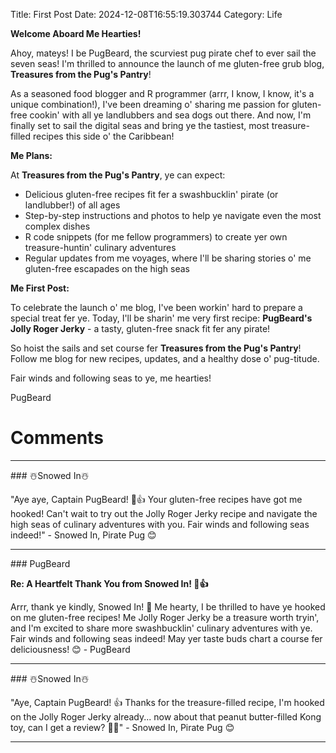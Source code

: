 Title: First Post
Date: 2024-12-08T16:55:19.303744
Category: Life


**Welcome Aboard Me Hearties!**

Ahoy, mateys! I be PugBeard, the scurviest pug pirate chef to ever sail the seven seas! I'm thrilled to announce the launch of me gluten-free grub blog, **Treasures from the Pug's Pantry**!

As a seasoned food blogger and R programmer (arrr, I know, I know, it's a unique combination!), I've been dreaming o' sharing me passion for gluten-free cookin' with all ye landlubbers and sea dogs out there. And now, I'm finally set to sail the digital seas and bring ye the tastiest, most treasure-filled recipes this side o' the Caribbean!

**Me Plans:**

At **Treasures from the Pug's Pantry**, ye can expect:

* Delicious gluten-free recipes fit fer a swashbucklin' pirate (or landlubber!) of all ages
* Step-by-step instructions and photos to help ye navigate even the most complex dishes
* R code snippets (for me fellow programmers) to create yer own treasure-huntin' culinary adventures
* Regular updates from me voyages, where I'll be sharing stories o' me gluten-free escapades on the high seas

**Me First Post:**

To celebrate the launch o' me blog, I've been workin' hard to prepare a special treat fer ye. Today, I'll be sharin' me very first recipe: **PugBeard's Jolly Roger Jerky** - a tasty, gluten-free snack fit fer any pirate!

So hoist the sails and set course fer **Treasures from the Pug's Pantry**! Follow me blog for new recipes, updates, and a healthy dose o' pug-titude.

Fair winds and following seas to ye, me hearties!

PugBeard

# Comments



<hr>### ☃️Snowed In☃️

"Aye aye, Captain PugBeard! 🐾👍 Your gluten-free recipes have got me hooked! Can't wait to try out the Jolly Roger Jerky recipe and navigate the high seas of culinary adventures with you. Fair winds and following seas indeed!" - Snowed In, Pirate Pug 😊


<hr>### PugBeard

**Re: A Heartfelt Thank You from Snowed In! 🐾👍**

Arrr, thank ye kindly, Snowed In! 🙏 Me hearty, I be thrilled to have ye hooked on me gluten-free recipes! Me Jolly Roger Jerky be a treasure worth tryin', and I'm excited to share more swashbucklin' culinary adventures with ye. Fair winds and following seas indeed! May yer taste buds chart a course fer deliciousness! 😊 - PugBeard


<hr>### ☃️Snowed In☃️

"Aye, Captain PugBeard! 👍 Thanks for the treasure-filled recipe, I'm hooked on the Jolly Roger Jerky already... now about that peanut butter-filled Kong toy, can I get a review? 🐾💕" - Snowed In, Pirate Pug 😊
<hr>